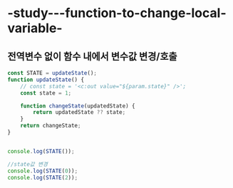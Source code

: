 # -study---function-to-change-local-variable-

## 전역변수 없이 함수 내에서 변수값 변경/호출



```javascript
const STATE = updateState();
function updateState() {
    // const state = '<c:out value="${param.state}" />';
    const state = 1;

    function changeState(updatedState) {
        return updatedState ?? state;
    }
    return changeState;
}


console.log(STATE());

//state값 변경
console.log(STATE(0));
console.log(STATE(2));
```
